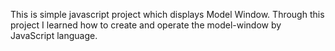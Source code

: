 This is simple javascript project which displays Model Window. Through this project I learned how to create and operate the model-window by JavaScript language.

